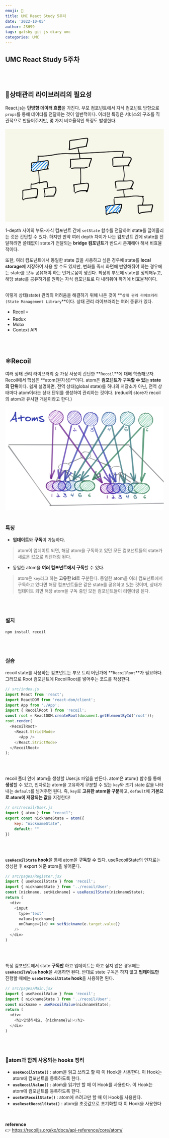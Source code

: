 ```yaml
---
emoji: 🛫️   
title: UMC React Study 5주차  
date: '2022-10-05'  
author: JSH99  
tags: gatsby git js diary umc  
categories: UMC
---
```


## UMC React Study 5주차
<br><br>

## 🌳상태관리 라이브러리의 필요성
React.js는 **단방향 데이터 흐름**을 가진다. 부모 컴포넌트에서 자식 컴포넌트 방향으로 `props`를 통해 데이터를 전달하는 것이 일반적이다. 이러한 특징은 서비스의 구조를 직관적으로 만들어주지만, 몇 가지 비효율적인 특징도 발생한다.
<br>  
![tree depth](./img/depth.jpeg)  

1-depth 사이의 부모-자식 컴포넌트 간에 `setState` 함수를 전달하여 state를 끌어올리는 것은 간단할 수 있다. 하지만 만약 여러 depth 차이가 나는 컴포넌트 간에 state를 전달하려면 쓸데없이 state가 전달되는 **bridge 컴포넌트**가 반드시 존재해야 해서 비효율적이다.   

또한, 여러 컴포넌트에서 동일한 state 값을 사용하고 싶은 경우에 state를 **local storage**에 저장하여 사용 할 수도 있지만, 변화를 즉시 화면에 반영해줘야 하는 경우에는 state를 모두 공유해야 하는 번거로움이 생긴다. 최상위 부모에 state를 정의해두고, 해당 state를 공유하기를 원하는 자식 컴포넌트로 다 내려줘야 하기에 비효율적이다.  
<br>  

이렇게 상태(state) 관리의 어려움을 해결하기 위해 나온 것이 **`상태 관리 라이브러리(State Management Library`**이다. 상태 관리 라이브러리는 여러 종류가 있다.  
- Recoil⭐️
- Redux
- Mobx
- Context API  

<br><br>

## ⚛️Recoil
여러 상태 관리 라이브러리 중 가장 사용이 간단한 **`Recoil`**에 대해 학습해보자. Recoil에서 핵심은 **atom(원자성)**이다. atom은 **컴포넌트가 구독할 수 있는 state의 단위**이다. 쉽게 설명하면, 전역 상태(global state)를 하나의 저장소가 아닌, 전역 상태마다 atom이라는 상태 단위를 생성하여 관리하는 것이다.  (redux의 store가 recoil의 atom과 유사한 개념이라고 한다.)  

![atoms](./img/atoms.png)  
<br>  

### 특징
- **업데이트**와 **구독**이 가능하다. 
> atom이 업데이트 되면, 해당 atom을 구독하고 있던 모든 컴포넌트들의 state가 새로운 값으로 리렌더링 된다.

- 동일한 atom을 **여러 컴포넌트에서 구독**할 수 있다.  
> atom은 `key`라고 하는 **고유한 id**로 구분된다. 동일한 atom을 여러 컴포넌트에서 구독하고 있다면 해당 컴포넌트들은 같은 state를 공유하고 있는 것이며, 상태가 업데이트 되면 해당 atom을 구독 중인 모든 컴포넌트들이 리렌더링 된다.  

<br><br>  

### 설치
```shell
npm install recoil
```
<br><br>  

### 실습
recoil state를 사용하는 컴포넌트는 부모 트리 어딘가에 **`RecoilRoot`**가 필요하다. 그러므로 Root 컴포넌트에 RecoilRoot를 넣어주는 코드를 작성한다.  
```javascript
// src/index.js
import React from 'react';
import ReactDOM from 'react-dom/client';
import App from './App';
import { RecoilRoot } from 'recoil';
const root = ReactDOM.createRoot(document.getElementById('root'));
root.render(
  <RecoilRoot>
    <React.StrictMode>
      <App />
    </React.StrictMode>
  </RecoilRoot>
);
```
<br><br>  

recoil 폴더 안에 atom을 생성할 User.js 파일을 만든다. atom은 atom() 함수를 통해 **생성**할 수 있고, 인자로는 atom을 고유하게 구분할 수 있는 `key`와 초기 state 값을 나타내는 `default`를 넘겨주면 된다. 즉, `key`로 **고유한 atom을 구분**하고, `default`에 **기본으로 atom에 저장되는 값**을 지정한다!  
```javascript
// src/recoil/User.js
import { atom } from "recoil";
export const nicknameState = atom({
    key: "nicknameState",
    default: ""
})
```
<br><br>  

**`useRecoilState` hook**을 통해 atom을 **구독**할 수 있다. useRecoilState의 인자로는 생성한 후 export 해준 atom을 넣어준다.  
```javascript
// src/pages/Register.jsx
import { useRecoilState } from 'recoil';
import { nicknameState } from '../recoil/User';
const [nickname, setNickname] = useRecoilState(nicknameState);
return (
  <div>
    <input
      type='text'
      value={nickname}
      onChange={(e) => setNickname(e.target.value)}
    />
  </div>
)

```
<br><br>

특정 컴포넌트에서 state **구독만** 하고 업데이트는 하고 싶지 않은 경우에는 **`useRecoilValue` hook**을 사용하면 된다. 반대로 state 구독은 하지 않고 **업데이트만** 진행할 때에는 **`useSetRecoilState` hook**을 사용하면 된다.  
```javascript
// src/pages/Main.jsx
import { useRecoilValue } from 'recoil';
import { nicknameState } from '../recoil/User';
const nickname = useRecoilValue(nicknameState);
return (
  <div>
    <h1>안녕하세요, {nickname}님!</h1>
  </div>
)
```
<br><br>

### 🌻atom과 함께 사용되는 hooks 정리
- **`useRecoilState()`** : atom을 읽고 쓰려고 할 때 이 Hook을 사용한다. 이 Hook는 atom에 컴포넌트을 등록하도록 한다.  
- **`useRecoilValue()`** : atom을 읽기만 할 때 이 Hook를 사용한다. 이 Hook는 atom에 컴포넌트를 등록하도록 한다.  
- **`useSetRecoilState()`** : atom에 쓰려고만 할 때 이 Hook를 사용한다.  
- **`useResetRecoilState()`** : atom을 초깃값으로 초기화할 때 이 Hook을 사용한다  
<br><br>

**reference**  
👉  https://recoiljs.org/ko/docs/api-reference/core/atom/